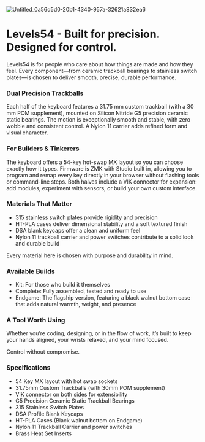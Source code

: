 ![Untitled_0a56d5d0-20b1-4340-957a-32621a832ea6](https://github.com/user-attachments/assets/be6dd3fb-40de-4488-b05e-5e8b381e9d49)

# Levels54 - Built for precision. Designed for control.

Levels54 is for people who care about how things are made and how they feel. Every component—from ceramic trackball bearings to stainless switch plates—is chosen to deliver smooth, precise, durable performance.

### Dual Precision Trackballs

Each half of the keyboard features a 31.75 mm custom trackball (with a 30 mm POM supplement), mounted on Silicon Nitride G5 precision ceramic static bearings. The motion is exceptionally smooth and stable, with zero wobble and consistent control. A Nylon 11 carrier adds refined form and visual character.

### For Builders & Tinkerers

The keyboard offers a 54-key hot-swap MX layout so you can choose exactly how it types. Firmware is ZMK with Studio built in, allowing you to program and remap every key directly in your browser without flashing tools or command-line steps. Both halves include a VIK connector for expansion: add modules, experiment with sensors, or build your own custom interface.

### Materials That Matter

- 315 stainless switch plates provide rigidity and precision
- HT-PLA cases deliver dimensional stability and a soft textured finish
- DSA blank keycaps offer a clean and uniform feel
- Nylon 11 trackball carrier and power switches contribute to a solid look and durable build

Every material here is chosen with purpose and durability in mind.

### Available Builds

- Kit: For those who build it themselves
- Complete: Fully assembled, tested and ready to use
- Endgame: The flagship version, featuring a black walnut bottom case that adds natural warmth, weight, and presence

### A Tool Worth Using

Whether you’re coding, designing, or in the flow of work, it’s built to keep your hands aligned, your wrists relaxed, and your mind focused.

Control without compromise.

### Specifications

- 54 Key MX layout with hot swap sockets
- 31.75mm Custom Trackballs (with 30mm POM supplement)
- VIK connector on both sides for extensibility
- G5 Precision Ceramic Static Trackball Bearings
- 315 Stainless Switch Plates
- DSA Profile Blank Keycaps
- HT-PLA Cases (Black walnut bottom on Endgame)
- Nylon 11 Trackball Carrier and power switches
- Brass Heat Set Inserts
